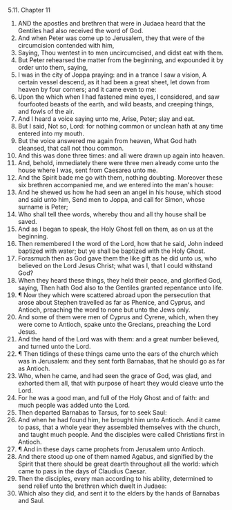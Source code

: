 5.11. Chapter 11
1. AND the apostles and brethren that were in Judaea heard that the Gentiles had also received the word of God.
2. And when Peter was come up to Jerusalem, they that were of the circumcision contended with him,
3. Saying, Thou wentest in to men uncircumcised, and didst eat with them.
4. But Peter rehearsed the matter from the beginning, and expounded it by order unto them, saying,
5. I was in the city of Joppa praying: and in a trance I saw a vision, A certain vessel descend, as it had been a great sheet, let down from heaven by four corners; and it came even to me:
6. Upon the which when I had fastened mine eyes, I considered, and saw fourfooted beasts of the earth, and wild beasts, and creeping things, and fowls of the air.
7. And I heard a voice saying unto me, Arise, Peter; slay and eat.
8. But I said, Not so, Lord: for nothing common or unclean hath at any time entered into my mouth.
9. But the voice answered me again from heaven, What God hath cleansed, that call not thou common.
10. And this was done three times: and all were drawn up again into heaven.
11. And, behold, immediately there were three men already come unto the house where I was, sent from Caesarea unto me.
12. And the Spirit bade me go with them, nothing doubting. Moreover these six brethren accompanied me, and we entered into the man's house:
13. And he shewed us how he had seen an angel in his house, which stood and said unto him, Send men to Joppa, and call for Simon, whose surname is Peter;
14. Who shall tell thee words, whereby thou and all thy house shall be saved.
15. And as I began to speak, the Holy Ghost fell on them, as on us at the beginning.
16. Then remembered I the word of the Lord, how that he said, John indeed baptized with water; but ye shall be baptized with the Holy Ghost.
17. Forasmuch then as God gave them the like gift as he did unto us, who believed on the Lord Jesus Christ; what was I, that I could withstand God?
18. When they heard these things, they held their peace, and glorified God, saying, Then hath God also to the Gentiles granted repentance unto life.
19. ¶ Now they which were scattered abroad upon the persecution that arose about Stephen travelled as far as Phenice, and Cyprus, and Antioch, preaching the word to none but unto the Jews only.
20. And some of them were men of Cyprus and Cyrene, which, when they were come to Antioch, spake unto the Grecians, preaching the Lord Jesus.
21. And the hand of the Lord was with them: and a great number believed, and turned unto the Lord.
22. ¶ Then tidings of these things came unto the ears of the church which was in Jerusalem: and they sent forth Barnabas, that he should go as far as Antioch.
23. Who, when he came, and had seen the grace of God, was glad, and exhorted them all, that with purpose of heart they would cleave unto the Lord.
24. For he was a good man, and full of the Holy Ghost and of faith: and much people was added unto the Lord.
25. Then departed Barnabas to Tarsus, for to seek Saul:
26. And when he had found him, he brought him unto Antioch. And it came to pass, that a whole year they assembled themselves with the church, and taught much people. And the disciples were called Christians first in Antioch.
27. ¶ And in these days came prophets from Jerusalem unto Antioch.
28. And there stood up one of them named Agabus, and signified by the Spirit that there should be great dearth throughout all the world: which came to pass in the days of Claudius Caesar.
29. Then the disciples, every man according to his ability, determined to send relief unto the brethren which dwelt in Judaea:
30. Which also they did, and sent it to the elders by the hands of Barnabas and Saul.


